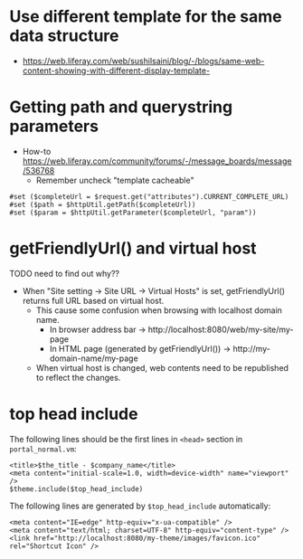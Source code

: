 # Use different template for the same data structure

* <https://web.liferay.com/web/sushilsaini/blog/-/blogs/same-web-content-showing-with-different-display-template->

# Getting path and querystring parameters

* How-to <https://web.liferay.com/community/forums/-/message_boards/message/536768>
  * Remember uncheck "template cacheable"

```
#set ($completeUrl = $request.get("attributes").CURRENT_COMPLETE_URL)
#set ($path = $httpUtil.getPath($completeUrl))
#set ($param = $httpUtil.getParameter($completeUrl, "param"))
```

# getFriendlyUrl() and virtual host

TODO need to find out why??

* When "Site setting -> Site URL -> Virtual Hosts" is set, getFriendlyUrl() returns full URL based on virtual host.
  * This cause some confusion when browsing with localhost domain name.
    * In browser address bar -> http://localhost:8080/web/my-site/my-page
    * In HTML page (generated by getFriendlyUrl()) ->  http://my-domain-name/my-page
  * When virtual host is changed, web contents need to be republished to reflect the changes.
  
# top head include

The following lines should be the first lines in `<head>` section in `portal_normal.vm`: 

```
<title>$the_title - $company_name</title>
<meta content="initial-scale=1.0, width=device-width" name="viewport" />
$theme.include($top_head_include)
```

The following lines are generated by `$top_head_include` automatically:

```
<meta content="IE=edge" http-equiv="x-ua-compatible" />
<meta content="text/html; charset=UTF-8" http-equiv="content-type" />
<link href="http://localhost:8080/my-theme/images/favicon.ico" rel="Shortcut Icon" />
```
